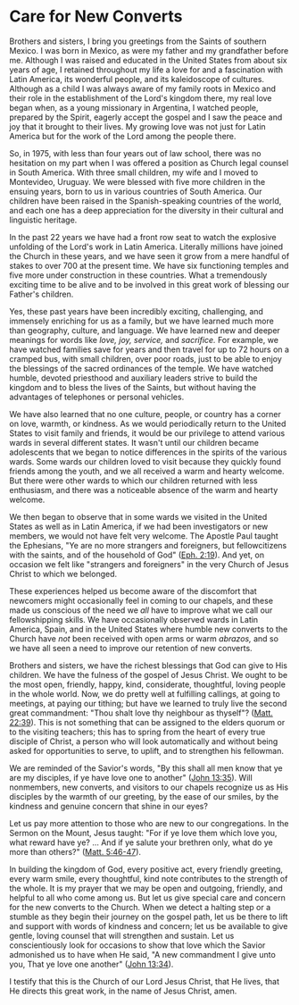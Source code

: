 # Care for New Converts

Brothers and sisters, I bring you greetings from the Saints of southern
Mexico. I was born in Mexico, as were my father and my grandfather before me.
Although I was raised and educated in the United States from about six years
of age, I retained throughout my life a love for and a fascination with Latin
America, its wonderful people, and its kaleidoscope of cultures. Although as a
child I was always aware of my family roots in Mexico and their role in the
establishment of the Lord's kingdom there, my real love began when, as a young
missionary in Argentina, I watched people, prepared by the Spirit, eagerly
accept the gospel and I saw the peace and joy that it brought to their lives.
My growing love was not just for Latin America but for the work of the Lord
among the people there.

So, in 1975, with less than four years out of law school, there was no
hesitation on my part when I was offered a position as Church legal counsel in
South America. With three small children, my wife and I moved to Montevideo,
Uruguay. We were blessed with five more children in the ensuing years, born to
us in various countries of South America. Our children have been raised in the
Spanish-speaking countries of the world, and each one has a deep appreciation
for the diversity in their cultural and linguistic heritage.

In the past 22 years we have had a front row seat to watch the explosive
unfolding of the Lord's work in Latin America. Literally millions have joined
the Church in these years, and we have seen it grow from a mere handful of
stakes to over 700 at the present time. We have six functioning temples and
five more under construction in these countries. What a tremendously exciting
time to be alive and to be involved in this great work of blessing our
Father's children.

Yes, these past years have been incredibly exciting, challenging, and
immensely enriching for us as a family, but we have learned much more than
geography, culture, and language. We have learned new and deeper meanings for
words like _love, joy, service,_ and _sacrifice._ For example, we have watched
families save for years and then travel for up to 72 hours on a cramped bus,
with small children, over poor roads, just to be able to enjoy the blessings
of the sacred ordinances of the temple. We have watched humble, devoted
priesthood and auxiliary leaders strive to build the kingdom and to bless the
lives of the Saints, but without having the advantages of telephones or
personal vehicles.

We have also learned that no one culture, people, or country has a corner on
love, warmth, or kindness. As we would periodically return to the United
States to visit family and friends, it would be our privilege to attend
various wards in several different states. It wasn't until our children became
adolescents that we began to notice differences in the spirits of the various
wards. Some wards our children loved to visit because they quickly found
friends among the youth, and we all received a warm and hearty welcome. But
there were other wards to which our children returned with less enthusiasm,
and there was a noticeable absence of the warm and hearty welcome.

We then began to observe that in some wards we visited in the United States as
well as in Latin America, if we had been investigators or new members, we
would not have felt very welcome. The Apostle Paul taught the Ephesians, "Ye
are no more strangers and foreigners, but fellowcitizens with the saints, and
of the household of God" ([Eph.
2:19](https://www.lds.org/scriptures/nt/eph/2.19?lang=eng#18)). And yet, on
occasion we felt like "strangers and foreigners" in the very Church of Jesus
Christ to which we belonged.

These experiences helped us become aware of the discomfort that newcomers
might occasionally feel in coming to our chapels, and these made us conscious
of the need we _all_ have to improve what we call our fellowshipping skills.
We have occasionally observed wards in Latin America, Spain, and in the United
States where humble new converts to the Church have _not_ been received with
open arms or warm _abrazos,_ and so we have all seen a need to improve our
retention of new converts.

Brothers and sisters, we have the richest blessings that God can give to His
children. We have the fulness of the gospel of Jesus Christ. We ought to be
the most open, friendly, happy, kind, considerate, thoughtful, loving people
in the whole world. Now, we do pretty well at fulfilling callings, at going to
meetings, at paying our tithing; but have we learned to truly live the second
great commandment: "Thou shalt love thy neighbour as thyself"? ([Matt.
22:39](https://www.lds.org/scriptures/nt/matt/22.39?lang=eng#38)). This is not
something that can be assigned to the elders quorum or to the visiting
teachers; this has to spring from the heart of every true disciple of Christ,
a person who will look automatically and without being asked for opportunities
to serve, to uplift, and to strengthen his fellowman.

We are reminded of the Savior's words, "By this shall all men know that ye are
my disciples, if ye have love one to another" ([John
13:35](https://www.lds.org/scriptures/nt/john/13.35?lang=eng#34)). Will
nonmembers, new converts, and visitors to our chapels recognize us as His
disciples by the warmth of our greeting, by the ease of our smiles, by the
kindness and genuine concern that shine in our eyes?

Let us pay more attention to those who are new to our congregations. In the
Sermon on the Mount, Jesus taught: "For if ye love them which love you, what
reward have ye? ... And if ye salute your brethren only, what do ye more than
others?" ([Matt.
5:46-47](https://www.lds.org/scriptures/nt/matt/5.46-47?lang=eng#45)).

In building the kingdom of God, every positive act, every friendly greeting,
every warm smile, every thoughtful, kind note contributes to the strength of
the whole. It is my prayer that we may be open and outgoing, friendly, and
helpful to all who come among us. But let us give special care and concern for
the new converts to the Church. When we detect a halting step or a stumble as
they begin their journey on the gospel path, let us be there to lift and
support with words of kindness and concern; let us be available to give
gentle, loving counsel that will strengthen and sustain. Let us
conscientiously look for occasions to show that love which the Savior
admonished us to have when He said, "A new commandment I give unto you, That
ye love one another" ([John
13:34](https://www.lds.org/scriptures/nt/john/13.34?lang=eng#33)).

I testify that this is the Church of our Lord Jesus Christ, that He lives,
that He directs this great work, in the name of Jesus Christ, amen.

